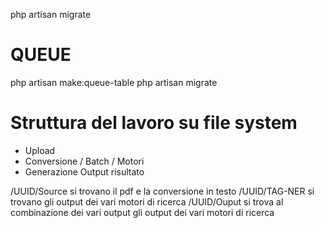 
php artisan migrate

# QUEUE
php artisan make:queue-table
php artisan migrate


# Struttura del lavoro su file system

 - Upload
 - Conversione / Batch / Motori
 - Generazione Output risultato


/UUID/Source si trovano il pdf e la conversione in testo
/UUID/TAG-NER si trovano gli output dei vari motori di ricerca
/UUID/Ouput si trova al combinazione dei vari output gli output dei vari motori di ricerca

